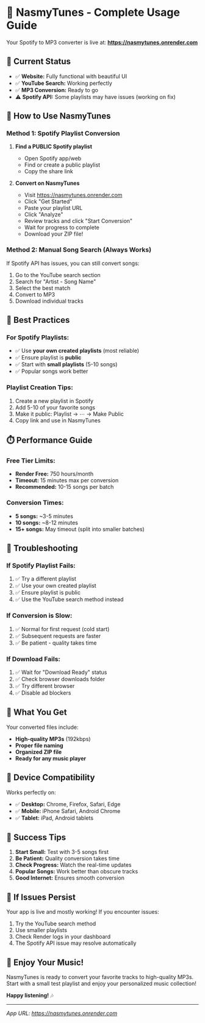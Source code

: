 # 🎵 NasmyTunes - Complete Usage Guide

Your Spotify to MP3 converter is live at: **https://nasmytunes.onrender.com**

## 🚀 Current Status
- ✅ **Website:** Fully functional with beautiful UI
- ✅ **YouTube Search:** Working perfectly
- ✅ **MP3 Conversion:** Ready to go
- ⚠️ **Spotify API:** Some playlists may have issues (working on fix)

## 📱 How to Use NasmyTunes

### **Method 1: Spotify Playlist Conversion**
1. **Find a PUBLIC Spotify playlist**
   - Open Spotify app/web
   - Find or create a public playlist
   - Copy the share link
   
2. **Convert on NasmyTunes**
   - Visit https://nasmytunes.onrender.com
   - Click "Get Started"
   - Paste your playlist URL
   - Click "Analyze"
   - Review tracks and click "Start Conversion"
   - Wait for progress to complete
   - Download your ZIP file!

### **Method 2: Manual Song Search (Always Works)**
If Spotify API has issues, you can still convert songs:
1. Go to the YouTube search section
2. Search for "Artist - Song Name"
3. Select the best match
4. Convert to MP3
5. Download individual tracks

## 🎯 Best Practices

### **For Spotify Playlists:**
- ✅ Use **your own created playlists** (most reliable)
- ✅ Ensure playlist is **public**
- ✅ Start with **small playlists** (5-10 songs)
- ✅ Popular songs work better

### **Playlist Creation Tips:**
1. Create a new playlist in Spotify
2. Add 5-10 of your favorite songs
3. Make it public: Playlist → ⋯ → Make Public
4. Copy link and use in NasmyTunes

## ⏱️ Performance Guide

### **Free Tier Limits:**
- **Render Free:** 750 hours/month
- **Timeout:** 15 minutes max per conversion
- **Recommended:** 10-15 songs per batch

### **Conversion Times:**
- **5 songs:** ~3-5 minutes
- **10 songs:** ~8-12 minutes
- **15+ songs:** May timeout (split into smaller batches)

## 🔧 Troubleshooting

### **If Spotify Playlist Fails:**
1. ✅ Try a different playlist
2. ✅ Use your own created playlist
3. ✅ Ensure playlist is public
4. ✅ Use the YouTube search method instead

### **If Conversion is Slow:**
1. ✅ Normal for first request (cold start)
2. ✅ Subsequent requests are faster
3. ✅ Be patient - quality takes time

### **If Download Fails:**
1. ✅ Wait for "Download Ready" status
2. ✅ Check browser downloads folder
3. ✅ Try different browser
4. ✅ Disable ad blockers

## 🎵 What You Get

Your converted files include:
- **High-quality MP3s** (192kbps)
- **Proper file naming**
- **Organized ZIP file**
- **Ready for any music player**

## 📱 Device Compatibility

Works perfectly on:
- ✅ **Desktop:** Chrome, Firefox, Safari, Edge
- ✅ **Mobile:** iPhone Safari, Android Chrome
- ✅ **Tablet:** iPad, Android tablets

## 🎉 Success Tips

1. **Start Small:** Test with 3-5 songs first
2. **Be Patient:** Quality conversion takes time
3. **Check Progress:** Watch the real-time updates
4. **Popular Songs:** Work better than obscure tracks
5. **Good Internet:** Ensures smooth conversion

## 🔄 If Issues Persist

Your app is live and mostly working! If you encounter issues:
1. Try the YouTube search method
2. Use smaller playlists
3. Check Render logs in your dashboard
4. The Spotify API issue may resolve automatically

## 🎊 Enjoy Your Music!

NasmyTunes is ready to convert your favorite tracks to high-quality MP3s. Start with a small test playlist and enjoy your personalized music collection!

**Happy listening!** 🎶

---
*App URL: https://nasmytunes.onrender.com*